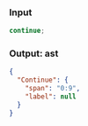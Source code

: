 ### Input
```js
continue;
```

### Output: ast
```json
{
  "Continue": {
    "span": "0:9",
    "label": null
  }
}
```
